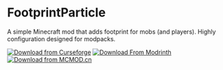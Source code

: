 # FootprintParticle

A simple Minecraft mod that adds footprint for mobs (and players). Highly configuration designed for modpacks.

[![Download from Curseforge](https://cf.way2muchnoise.eu/full_832070_downloads%20on%20Curseforge.svg?badge_style=flat)](https://www.curseforge.com/minecraft/mc-mods/footprintparticle)  [![Download From Modrinth](https://img.shields.io/modrinth/dt/footprintparticle?color=4&label=Download%20from%20Modrinth&style=flat-square&logo=modrinth)](https://modrinth.com/mod/footprintparticle)  [![Download from MCMOD.cn](https://img.shields.io/badge/Download%20from%20MCMOD.cn-Zh-green?style=flat-square)](https://www.mcmod.cn/class/9454.html)
